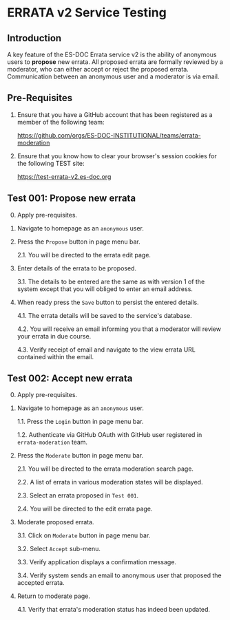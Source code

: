 # ERRATA v2 Service Testing

## Introduction

A key feature of the ES-DOC Errata service v2 is the ability of anonymous users to **propose** new errata.  All proposed errata are formally reviewed by a moderator, who can either accept or reject the proposed errata.  Communication between an anonymous user and a moderator is via email.

## Pre-Requisites

1.	Ensure that you have a GitHub account that has been registered as a member of the following team:

	https://github.com/orgs/ES-DOC-INSTITUTIONAL/teams/errata-moderation

2.	Ensure that you know how to clear your browser's session cookies for the following TEST site:

	https://test-errata-v2.es-doc.org


## Test 001: Propose new errata

0.	Apply pre-requisites.

1.  Navigate to homepage as an `anonymous` user.

2.	Press the `Propose` button in page menu bar.

	2.1.	You will be directed to the errata edit page.

3.	Enter details of the errata to be proposed.

	3.1.	The details to be entered are the same as with version 1 of the system except that you will obliged to enter an email address.

4.	When ready press the `Save` button to persist the entered details.

	4.1.	The errata details will be saved to the service's database.

	4.2.	You will receive an email informing you that a moderator will review your errata in due course.

	4.3.	Verify receipt of email and navigate to the view errata URL contained within the email.


## Test 002: Accept new errata

0.	Apply pre-requisites.

1.  Navigate to homepage as an `anonymous` user.

	1.1.	Press the `Login` button in page menu bar.

	1.2.	Authenticate via GitHub OAuth with GitHub user registered in `errata-moderation` team.

2.	Press the `Moderate` button in page menu bar.

	2.1.	You will be directed to the errata moderation search page.

	2.2.	A list of errata in various moderation states will be displayed.

	2.3.	Select an errata proposed in `Test 001`.

	2.4.	You will be directed to the edit errata page.

3.	Moderate proposed errata.

	3.1.	Click on `Moderate` button in page menu bar.

	3.2.	Select `Accept` sub-menu.

	3.3.	Verify application displays a confirmation message.

	3.4.	Verify system sends an email to anonymous user that proposed the accepted errata.

4.	Return to moderate page.

	4.1.	Verify that errata's moderation status has indeed been updated.
